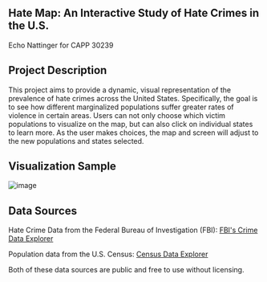 ## Hate Map: An Interactive Study of Hate Crimes in the U.S.
Echo Nattinger for CAPP 30239

## Project Description
This project aims to provide a dynamic, visual representation of the prevalence of hate crimes across the United States. Specifically, the goal is to see how different marginalized populations suffer greater rates of violence in certain areas. Users can not only choose which victim populations to visualize on the map, but can also click on individual states to learn more. As the user makes choices, the map and screen will adjust to the new populations and states selected. 

## Visualization Sample
![image](https://github.com/user-attachments/assets/d45c8231-1c4c-459e-a4cd-8f248ca8442e)


## Data Sources
Hate Crime Data from the Federal Bureau of Investigation (FBI): [FBI's Crime Data Explorer](https://cde.ucr.cjis.gov/LATEST/webapp/#/pages/downloads)

Population data from the U.S. Census: [Census Data Explorer](https://data.census.gov/)

Both of these data sources are public and free to use without licensing.
